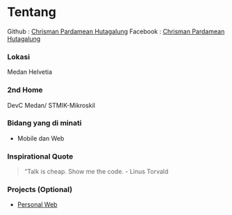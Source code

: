 # Tentang
Github : [Chrisman Pardamean Hutagalung](https://github.com/chrisman14)
Facebook : [Chrisman Pardamean Hutagalung](https://web.facebook.com/chrismanhutagalung14)

### Lokasi
Medan Helvetia

### 2nd Home
DevC Medan/ STMIK-Mikroskil

### Bidang yang di minati
- Mobile dan Web 

### Inspirational Quote
> “Talk is cheap. Show me the code. - Linus Torvald

### Projects (Optional)
- [Personal Web](https://chrisman14.github.io/Exercise-1/)
